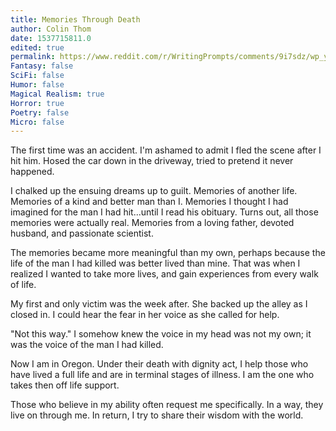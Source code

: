 ```yaml
---
title: Memories Through Death
author: Colin Thom
date: 1537715811.0
edited: true
permalink: https://www.reddit.com/r/WritingPrompts/comments/9i7sdz/wp_you_accidentally_kill_a_person_instantly_you/
Fantasy: false
SciFi: false
Humor: false
Magical Realism: true
Horror: true
Poetry: false
Micro: false
---
```

The first time was an accident. I'm ashamed to admit I fled the scene after I hit him. Hosed the car down in the driveway, tried to pretend it never happened.

I chalked up the ensuing dreams up to guilt. Memories of another life. Memories of a kind and better man than I. Memories I thought I had imagined for the man I had hit...until I read his obituary. Turns out, all those memories were actually real. Memories from a loving father, devoted husband, and passionate scientist.

The memories became more meaningful than my own, perhaps because the life of the man I had killed was better lived than mine. That was when I realized I wanted to take more lives, and gain experiences from every walk of life.

My first and only victim was the week after. She backed up the alley as I closed in. I could hear the fear in her voice as she called for help.

"Not this way." I somehow knew the voice in my head was not my own; it was the voice of the man I had killed.

Now I am in Oregon. Under their death with dignity act, I help those who have lived a full life and are in terminal stages of illness. I am the one who takes then off life support.

Those who believe in my ability often request me specifically. In a way, they live on through me. In return, I try to share their wisdom with the world.
